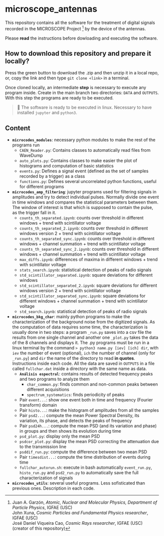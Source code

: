 # microscope_antennas
This repository contains all the software for the treatment of digital signals recorded in the MICROSCOPE Project [^footnote1] by the device of the antennas.

[^footnote1]:  Juan A. Garzón, _Atomic, Nuclear and Molecular Physics, Department of Particle Physics_, IGFAE (USC)<br/>
               John Xuna, _Cosmic Particles and Fundamental Physics researcher_, IGFAE (USC)<br/>
               José Daniel Viqueira Cao, _Cosmic Rays researcher_, IGFAE (USC) (creator of this repository)

Please **read** the instructions before dowloading and executing the software.

## How to download this repository and prepare it locally?
Press the green button to download the .zip and then unzip it in a local repo, or, copy the link and then type `git clone <link>` in a terminal.

Once cloned locally, an intermediate **step** is necessary to execute any program inside. Create in the main branch two directories: `DATA` and `OUTPUTS`.
With this step the programs are ready to be executed.

> 🚨 The software is ready to be executed in linux. Necessary to have installed `jupyter` and `python3`.

## Content
  - **`microcodes_modules`**: necessary python modules to make the rest of the programs run
    - `CAEN_Reader.py`: Contains classes to automatically read files from WaveDump
    - `auto_plots.py`: Contains classes to make easier the plot of histograms and computation of basic statistics
    - `events.py`: Defines a signal event (defined as the set of samples recorded by a trigger) as a class
    - `functions.py`: Defines several uncorrelated python functions, useful for different programs
  - **`microcodes_amp_filtering`**: jupyter programs used for filtering signals in amplitudes and try to detect individual pulses. Normally divide one event in time windows and compares the statistical parameters between them. The window of interest is that which is supposed to contain the pulse, as the trigger fall in it.
    - `counts_th_separated.ipynb`: counts over threshold in different windows + trend with scintillator voltage
    - `counts_th_separated_2.ipynb`: counts over threshold in different windows version 2 + trend with scintillator voltage
    - `counts_th_separated_sync.ipynb`: counts over threshold in different windows + channel summation + trend with scintillator voltage
    - `counts_th_separated_sync_2.ipynb`: counts over threshold in different windows + channel summation + trend with scintillator voltage
    - `max_diffs.ipynb`: differences of maxima in different windows + trend with scintillator voltage
    - `stats_search.ipynb`: statistical detection of peaks of radio signals
    - `std_scintillator_separated.ipynb`: square deviations for different windows
    - `std_scintillator_separated_2.ipynb`: square deviations for different windows version 2 + trend with scintillator voltage
    - `std_scintillator_separated_sync.ipynb`: square deviations for different windows + channel summation + trend with scintillator voltage
    - `std_search.ipynb`: statistical detection of peaks of radio signals
  - **`microcodes_bkg_char`**: mainly python programs to make the characterization of the background noise from the digitized signals.
As the computation of data requires some time, the characterization is usually done in two steps: a program `_run.py` saves into a csv file the results from one single channel and another one `_plot.py` takes the data of the 8 channels and displays it. The .py programs must be run in a linux terminal by the command `> python3 name.py [iev] [ich] dir`, with `iev` the number of event (optional), `ich` the number of channel (only for `_run.py`) and `dir` the name of the directory to read **in quotes**. Instructions inside each code. All the data are saved in `OUTPUTS` in a file called `fullchar.dat` inside a directory with the same name as data.
    - **`Análisis espectral`**: contains results of detected frequency peaks and two programs to analyze them
      - `char_common.py`: finds common and non-common peaks between different acquisitions
      - `spectrum_systematics`: finds periodicity of peaks
    - Pair `event...`: show one event both in time and frequency (Fourier transform) domain
    - Pair `histo...`: make the histogram of amplitudes from all the samples
    - Pair `psd2...`: compute the mean Power Spectral Density, its variation, its phase, and detects the peaks of frequency
    - Pair `psd24h...`: compute the mean PSD (and its variation and phase) in groups and then shows its evolution during time
    - `psd_plot.py`: display only the mean PSD
    - `psdcor_plot.py`: display the mean PSD correcting the attenuation due to the transmission line
    - `psddif_run.py`: compute the difference between two mean PSD
    - Pair `timesdist...`: compute the time distribution of events during time
    - `fullchar_autorun.sh`: execute in bash automatically `event_run.py`, `histo_run.py` and `psd2_run.py` to automatically save the full characterization of signals
  - **`microcodes_utils`**: several useful programs. Less sofisticated than previous ones. Description in each code.
